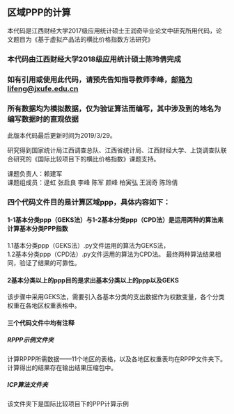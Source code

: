 
## 区域PPP的计算

本代码是江西财经大学2017级应用统计硕士王润奇毕业论文中研究所用代码，论文题目为《基于虚拟产品法的横比价格指数方法研究》

### 本代码由江西财经大学2018级应用统计硕士陈玲倩完成
### 如有引用或使用此代码，请预先告知指导教师李峰，邮箱为lifeng@jxufe.edu.cn
### 所有数据均为模拟数据，仅为验证算法而编写，其中涉及到的地名为编写数据时的直观依据

此版本代码最后更新时间为2019/3/29。


研究得到国家统计局江西调查总队、江西省统计局、江西财经大学、上饶调查队联合研究的《国际比较项目下的横比价格指数》课题支持。
  
课题负责人：赖建军   
课题组成员：逯虹 张启良 李峰 陈军 颜峰 柏寅弘 王润奇 陈玲倩 

### 四个代码文件目的是计算区域ppp，具体内容如下：

#### 1-1基本分类ppp（GEKS法）与1-2基本分类ppp（CPD法）是运用两种的算法来计算基本分类PPP指数
1.1基本分类ppp（GEKS法）.py文件运用的算法为GEKS法，  
1.2基本分类ppp（CPD法）.py文件运用的算法为CPD法。
最终两种算法结果相同，验证了结果的可靠性。

#### 2基本分类以上的ppp目的是求出基本分类以上的ppp以及GEKS
该步骤中采用GEKS法，需要引入各基本分类的支出数据作为权数变量，各个分类权重在各地区权重表格中。

#### 三个代码文件中均有注释
##### RPPP示例文件夹
计算RPPP所需数据——11个地区的表格，以及各地区权重表均在RPPP文件夹下。
计算得出的结果存在输出结果压缩包中。


##### ICP算法文件夹
该文件夹下是国际比较项目下的PPP计算示例
